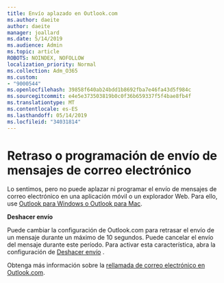 ```yaml
---
title: Envío aplazado en Outlook.com
ms.author: daeite
author: daeite
manager: joallard
ms.date: 5/14/2019
ms.audience: Admin
ms.topic: article
ROBOTS: NOINDEX, NOFOLLOW
localization_priority: Normal
ms.collection: Adm_O365
ms.custom:
- "9000544"
ms.openlocfilehash: 39858f640ab24bdd1b8692fba7e46fa43d5f984c
ms.sourcegitcommit: e4e5e373503819b0c0f36b659337f5f4bae8fb4f
ms.translationtype: MT
ms.contentlocale: es-ES
ms.lasthandoff: 05/14/2019
ms.locfileid: "34031814"
---
```

# <a name="delay-or-schedule-sending-email-messages"></a>Retraso o programación de envío de mensajes de correo electrónico

Lo sentimos, pero no puede aplazar ni programar el envío de mensajes de correo electrónico en una aplicación móvil o un explorador Web. Para ello, use [Outlook para Windows o Outlook para Mac](https://products.office.com/outlook/email-and-calendar-software-microsoft-outlook).

**Deshacer envío**

Puede cambiar la configuración de Outlook.com para retrasar el envío de un mensaje durante un máximo de 10 segundos. Puede cancelar el envío del mensaje durante este período. Para activar esta característica, abra la configuración de [Deshacer envío](https://outlook.live.com/mail/options/mail/messageContent/undoSend) .

Obtenga más información sobre la [rellamada de correo electrónico en Outlook.com](https://support.office.com/article/c069ddde-5282-4085-8f4c-d7b133324f8a).